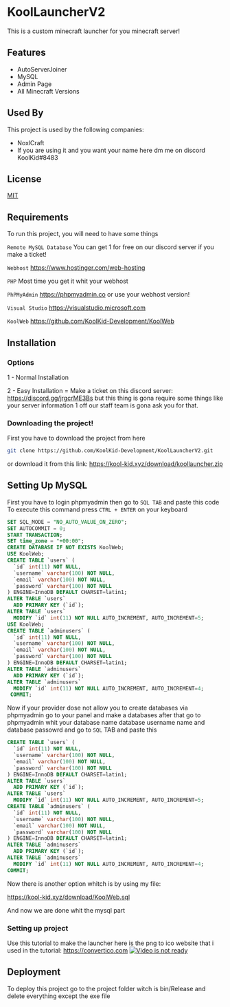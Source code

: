 
# KoolLauncherV2

This is a custom minecraft launcher for you minecraft server!





## Features

- AutoServerJoiner
- MySQL
- Admin Page
- All Minecraft Versions




## Used By

This project is used by the following companies:

- NoxlCraft
- If you are using it and you want your name here dm me on discord KoolKid#8483


## License

[MIT](https://choosealicense.com/licenses/mit/) 


## Requirements

To run this project, you will need to have some things

`Remote MySQL Database` You can get 1 for free on our discord server if you make a ticket!

`Webhost` https://www.hostinger.com/web-hosting

`PHP` Most time you get it whit your webhost

`PhPMyAdmin` https://phpmyadmin.co or use your webhost version!

`Visual Studio` https://visualstudio.microsoft.com

`KoolWeb` https://github.com/KoolKid-Development/KoolWeb


## Installation

### Options

1 - Normal Installation

2 - Easy Installation = Make a ticket on this discord server: https://discord.gg/jrgcrME3Bs
but this thing is gona require some things like your server information 1 off our staff team
is gona ask you for that.

### Downloading the project!
First you have to download the project from here
```bash
git clone https://github.com/KoolKid-Development/KoolLauncherV2.git
```
or download it from this link: https://kool-kid.xyz/download/koollauncher.zip
## Setting Up MySQL
First you have to login phpmyadmin then go to `SQL TAB` and paste this code
To execute this command press `CTRL + ENTER` on your keyboard
```sql
SET SQL_MODE = "NO_AUTO_VALUE_ON_ZERO";
SET AUTOCOMMIT = 0;
START TRANSACTION;
SET time_zone = "+00:00";
CREATE DATABASE IF NOT EXISTS KoolWeb;
USE KoolWeb;
CREATE TABLE `users` (
  `id` int(11) NOT NULL,
  `username` varchar(100) NOT NULL,
  `email` varchar(100) NOT NULL,
  `password` varchar(100) NOT NULL
) ENGINE=InnoDB DEFAULT CHARSET=latin1;
ALTER TABLE `users`
  ADD PRIMARY KEY (`id`);
ALTER TABLE `users`
  MODIFY `id` int(11) NOT NULL AUTO_INCREMENT, AUTO_INCREMENT=5;
USE KoolWeb;
CREATE TABLE `adminusers` (
  `id` int(11) NOT NULL,
  `username` varchar(100) NOT NULL,
  `email` varchar(100) NOT NULL,
  `password` varchar(100) NOT NULL
) ENGINE=InnoDB DEFAULT CHARSET=latin1;
ALTER TABLE `adminusers`
  ADD PRIMARY KEY (`id`);
ALTER TABLE `adminusers`
  MODIFY `id` int(11) NOT NULL AUTO_INCREMENT, AUTO_INCREMENT=4;
 COMMIT;
```
Now if your provider dose not allow you to create databases via phpmyadmin go to your panel and make a databases
after that go to phpmyadmin whit your database name database username name and database passowrd
and go to `SQL` TAB  and paste this
```sql
CREATE TABLE `users` (
  `id` int(11) NOT NULL,
  `username` varchar(100) NOT NULL,
  `email` varchar(100) NOT NULL,
  `password` varchar(100) NOT NULL
) ENGINE=InnoDB DEFAULT CHARSET=latin1;
ALTER TABLE `users`
  ADD PRIMARY KEY (`id`);
ALTER TABLE `users`
  MODIFY `id` int(11) NOT NULL AUTO_INCREMENT, AUTO_INCREMENT=5;
CREATE TABLE `adminusers` (
  `id` int(11) NOT NULL,
  `username` varchar(100) NOT NULL,
  `email` varchar(100) NOT NULL,
  `password` varchar(100) NOT NULL
) ENGINE=InnoDB DEFAULT CHARSET=latin1;
ALTER TABLE `adminusers`
  ADD PRIMARY KEY (`id`);
ALTER TABLE `adminusers`
  MODIFY `id` int(11) NOT NULL AUTO_INCREMENT, AUTO_INCREMENT=4;
COMMIT;
```
Now there is another option whitch is by using my file: 

https://kool-kid.xyz/download/KoolWeb.sql

And now we are done whit the mysql part
### Setting up project
Use this tutorial to make the launcher here is the png to ico website that i used in the tutorial:
https://convertico.com
[![Video is not ready](https://img.youtube.com/vi/KlG9Oo4cNFI/0.jpg)](https://www.youtube.com/watch?v=KlG9Oo4cNFI)


## Deployment

To deploy this project go to the project folder witch is bin/Release and delete everything except the exe file 


